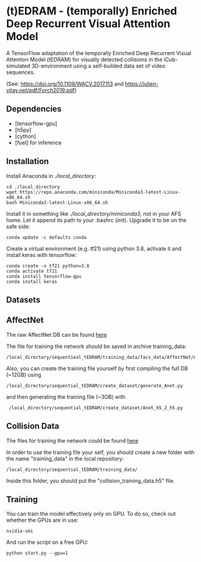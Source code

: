 # (t)EDRAM - (temporally) Enriched Deep Recurrent Visual Attention Model 

A TensorFlow adaptation of the temporally Enriched Deep Recurrent Visual Attention Model (tEDRAM) for visually detected collisions in the iCub-simulated 3D-environment using a self-builded data set of video sequences.

(See: https://doi.org/10.1109/WACV.2017.113 and https://julien-vitay.net/pdf/Forch2019.pdf)


Dependencies
------------
 * [tensorflow-gpu]
 * [h5py]
 * [cython]
 * [fuel] for inference

Installation
------------

Install Anaconda in *./local_directory*:

    cd ./local_directory
    wget https://repo.anaconda.com/miniconda/Miniconda3-latest-Linux-x86_64.sh
    bash Miniconda3-latest-Linux-x86_64.sh

Install it in something like *./local_directory/miniconda3*, not in your AFS home. Let it append its path to your .bashrc (init). Upgrade it to be on the safe side:

	conda update -c defaults conda

Create a virtual environment (e.g. tf21) using python 3.8, activate it and install keras with tensorflow:

	conda create -n tf21 python=3.8
	conda activate tf21
	conda install tensorflow-gpu
	conda install keras

Datasets
-------
## AffectNet
The raw AffectNet DB can be found [here](http://mohammadmahoor.com/affectnet/)

The file for training the network should be saved in archive training_data:

    /local_directory/sequentieal_tEDRAM/training_data/facs_data/AffectNet/AffectNet_train_data_keras.hdf5

Also, you can create the training file yourself by first compiling the full DB (~12GB) using 

    /local_directory/sequential_tEDRAM/create_dataset/generate_Anet.py

and then generating the training file (~3GB) with 
    
     /local_directory/sequential_tEDRAM/create_dataset/Anet_h5_2_h5.py

## Collision Data
The files for training the network could be found [here](http://ai.informatik.tu-chemnitz.de/gogs/gucr/collision_training_data.git) 

In order to use the training file your self, you should create a new folder with the name "training_data" in the local repository:

    /local_directory/sequential_tEDRAM/training_data/

Inside this folder, you should put the "collision_training_data.h5" file. 

Training
--------

You can train the model effectively only on GPU. To do so, check out whether the GPUs are in use:

	nvidia-smi

And run the script on a free GPU:

	python start.py --gpu=1

